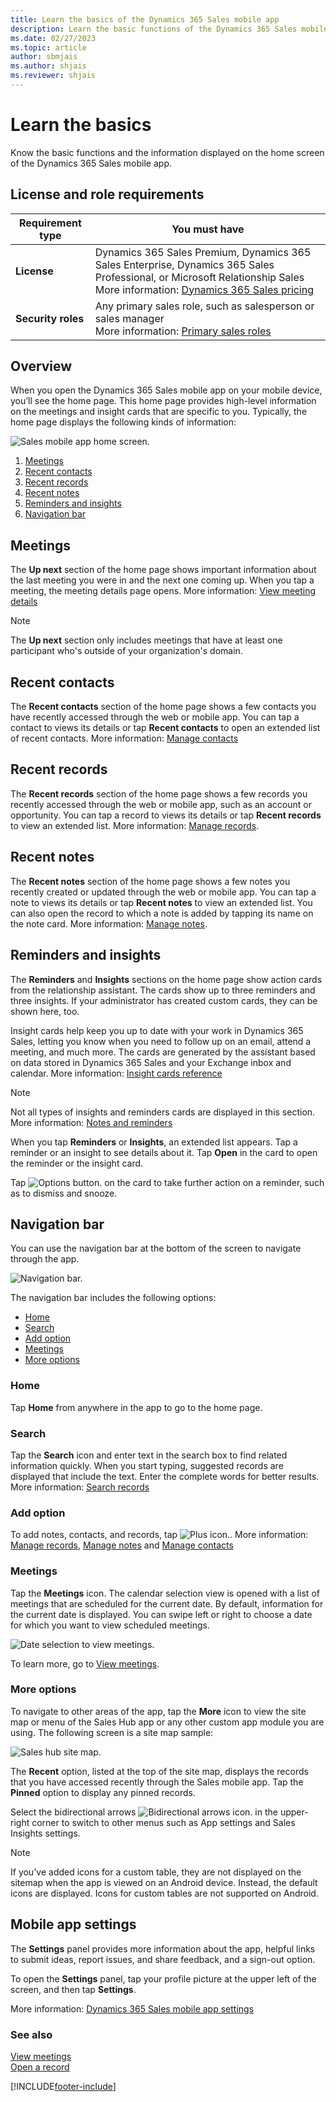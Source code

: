 ```yaml
---
title: Learn the basics of the Dynamics 365 Sales mobile app
description: Learn the basic functions of the Dynamics 365 Sales mobile app.
ms.date: 02/27/2023
ms.topic: article
author: sbmjais
ms.author: shjais
ms.reviewer: shjais 
---
```

# Learn the basics

Know the basic functions and the information displayed on the home screen of the Dynamics 365 Sales mobile app.

## License and role requirements

| Requirement type | You must have |
|-----------------------|---------|
| **License** |  Dynamics 365 Sales Premium, Dynamics 365 Sales Enterprise, Dynamics 365 Sales Professional, or Microsoft Relationship Sales <br>More information: [Dynamics 365 Sales pricing](https://dynamics.microsoft.com/sales/pricing/) |
| **Security roles** | Any primary sales role, such as salesperson or sales manager<br>  More information: [Primary sales roles](../security-roles-for-sales.md#primary-sales-roles)|


## Overview

When you open the Dynamics 365 Sales mobile app on your mobile device, you’ll see the home page. This home page provides high-level information on the meetings and insight cards that are specific to you. Typically, the home page displays the following kinds of information:

![Sales mobile app home screen.](media/sa-home-page-complete.png "Sales mobile app home screen")

1. [Meetings](#meetings)
2. [Recent contacts](#recent-contacts)
3. [Recent records](#recent-records)
4. [Recent notes](#recent-notes)
5. [Reminders and insights](#reminders-and-insights)
6. [Navigation bar](#navigation-bar)

## Meetings

The **Up next** section of the home page shows important information about the last meeting you were in and the next one coming up. When you tap a meeting, the meeting details page opens. More information: [View meeting details](view-agenda.md#view-meeting-details)

> [!NOTE]
> The **Up next** section only includes meetings that have at least one participant who's outside of your organization's domain.

## Recent contacts

The **Recent contacts** section of the home page shows a few contacts you have recently accessed through the web or mobile app. You can tap a contact to views its details or tap  **Recent contacts** to open an extended list of recent contacts. More information: [Manage contacts](create-contact.md)

## Recent records

The **Recent records** section of the home page shows a few records you recently accessed through the web or mobile app, such as an account or opportunity. You can tap a record to views its details or tap **Recent records** to view an extended list. More information: [Manage records](open-record.md).

## Recent notes

The **Recent notes** section of the home page shows a few notes you recently created or updated through the web or mobile app. You can tap a note to views its details or tap **Recent notes** to view an extended list. You can also open the record to which a note is added by tapping its name on the note card. More information: [Manage notes](view-edit-add-note.md).

## Reminders and insights

The **Reminders** and **Insights** sections on the home page show action cards from the relationship assistant. The cards show up to three reminders and three insights. If your administrator has created custom cards, they can be shown here, too.

Insight cards help keep you up to date with your work in Dynamics 365 Sales, letting you know when you need to follow up on an email, attend a meeting, and much more. The cards are generated by the assistant based on data stored in Dynamics 365 Sales and your Exchange inbox and calendar. More information: [Insight cards reference](/dynamics365/ai/sales/action-cards-reference)

> [!NOTE]
> Not all types of insights and reminders cards are displayed in this section. More information: [Notes and reminders](open-record.md#notes-and-reminders)

When you tap **Reminders** or **Insights**, an extended list appears. Tap a reminder or an insight to see details about it. Tap **Open** in the card to open the reminder or the insight card.

Tap ![Options button.](media/reminders-more-options.png "Options button") on the card to take further action on a reminder, such as to dismiss and snooze.

## Navigation bar

You can use the navigation bar at the bottom of the screen to navigate through the app.

![Navigation bar.](media/sm-navigation-bar.png "Navigation bar")

The navigation bar includes the following options:

- [Home](#home)   
- [Search](#search)   
- [Add option](#add-option)     
- [Meetings](#meetings)
- [More options](#more-options)

### Home

Tap **Home** from anywhere in the app to go to the home page.   

### Search

Tap the **Search** icon and enter text in the search box to find related information quickly. When you start typing, suggested records are displayed that include the text. Enter the complete words for better results. More information: [Search records](search-records.md)

### Add option

To add notes, contacts, and records, tap ![Plus icon.](media/sm-plus-icon.png "Plus icon"). More information: [Manage records](open-record.md), [Manage notes](view-edit-add-note.md) and [Manage contacts](create-contact.md)

### Meetings

Tap the **Meetings** icon. The calendar selection view is opened with a list of meetings that are scheduled for the current date. By default, information for the current date is displayed. You can swipe left or right to choose a date for which you want to view scheduled meetings.

![Date selection to view meetings.](media/sm-agenda-view.png "Date selection to view meetings")   

To learn more, go to [View meetings](view-agenda.md).        

### More options

To navigate to other areas of the app, tap the **More** icon to view the site map or menu of the Sales Hub app or any other custom app module you are using. The following screen is a site map sample:

![Sales hub site map.](media/sm-sales-hub-site-map.png "Sales hub site map")    

The **Recent** option, listed at the top of the site map, displays the records that you have accessed recently through the Sales mobile app. Tap the **Pinned** option to display any pinned records.

Select the bidirectional arrows ![Bidirectional arrows icon.](media/bidirectional-arrows.png "bidirectional arrows icon") in the upper-right corner to switch to other menus such as App settings and Sales Insights settings.

> [!NOTE]
> If you've added icons for a custom table, they are not displayed on the sitemap when the app is viewed on an Android device. Instead, the default icons are displayed. Icons for custom tables are not supported on Android.

## Mobile app settings

The **Settings** panel provides more information about the app, helpful links to submit ideas, report issues, and share feedback, and a sign-out option.

To open the **Settings** panel, tap your profile picture at the upper left of the screen, and then tap **Settings**.

More information: [Dynamics 365 Sales mobile app settings](app-settings.md)


### See also

[View meetings](view-agenda.md)    
[Open a record](open-record.md)


[!INCLUDE[footer-include](../../includes/footer-banner.md)]

